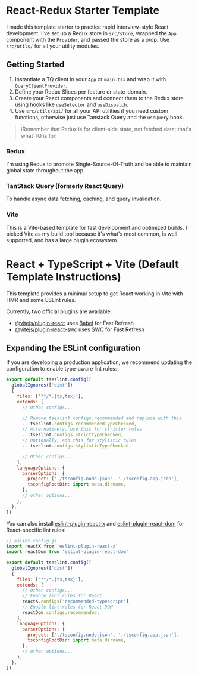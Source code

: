 # React-Redux Starter Template
I made this template starter to practice rapid interview-style React development.
I've set up a Redux store in `src/store`, wrapped the `App` component with the `Provider`, and passed the store as a prop.
Use `src/utils/` for all your utility modules.
## Getting Started
1. Instantiate a TQ client in your `App` or `main.tsx` and wrap it with `QueryClientProvider`.
2. Define your Redux Slices per feature or state-domain.
3. Create your React components and connect them to the Redux store using hooks like `useSelector` and `useDispatch`.
4. Use `src/utils/api/` for all your API utilities if you need custom functions, otherwise just use Tanstack Query and the `useQuery` hook.

> ℹ️Remember that Redux is for client-side state, not fetched data; that's what TQ is for! 


### Redux
I'm using Redux to promote Single-Source-Of-Truth and be able to maintain global state throughout the app.
### TanStack Query (formerly React Query)
To handle async data fetching, caching, and query invalidation.
### Vite
This is a Vite-based template for fast development and optimized builds. I picked Vite as my build tool because it's what's most common, is well supported, and has a large plugin ecosystem.



# React + TypeScript + Vite (Default Template Instructions)

This template provides a minimal setup to get React working in Vite with HMR and some ESLint rules.

Currently, two official plugins are available:

- [@vitejs/plugin-react](https://github.com/vitejs/vite-plugin-react/blob/main/packages/plugin-react) uses [Babel](https://babeljs.io/) for Fast Refresh
- [@vitejs/plugin-react-swc](https://github.com/vitejs/vite-plugin-react/blob/main/packages/plugin-react-swc) uses [SWC](https://swc.rs/) for Fast Refresh

## Expanding the ESLint configuration

If you are developing a production application, we recommend updating the configuration to enable type-aware lint rules:

```js
export default tseslint.config([
  globalIgnores(['dist']),
  {
    files: ['**/*.{ts,tsx}'],
    extends: [
      // Other configs...

      // Remove tseslint.configs.recommended and replace with this
      ...tseslint.configs.recommendedTypeChecked,
      // Alternatively, use this for stricter rules
      ...tseslint.configs.strictTypeChecked,
      // Optionally, add this for stylistic rules
      ...tseslint.configs.stylisticTypeChecked,

      // Other configs...
    ],
    languageOptions: {
      parserOptions: {
        project: ['./tsconfig.node.json', './tsconfig.app.json'],
        tsconfigRootDir: import.meta.dirname,
      },
      // other options...
    },
  },
])
```

You can also install [eslint-plugin-react-x](https://github.com/Rel1cx/eslint-react/tree/main/packages/plugins/eslint-plugin-react-x) and [eslint-plugin-react-dom](https://github.com/Rel1cx/eslint-react/tree/main/packages/plugins/eslint-plugin-react-dom) for React-specific lint rules:

```js
// eslint.config.js
import reactX from 'eslint-plugin-react-x'
import reactDom from 'eslint-plugin-react-dom'

export default tseslint.config([
  globalIgnores(['dist']),
  {
    files: ['**/*.{ts,tsx}'],
    extends: [
      // Other configs...
      // Enable lint rules for React
      reactX.configs['recommended-typescript'],
      // Enable lint rules for React DOM
      reactDom.configs.recommended,
    ],
    languageOptions: {
      parserOptions: {
        project: ['./tsconfig.node.json', './tsconfig.app.json'],
        tsconfigRootDir: import.meta.dirname,
      },
      // other options...
    },
  },
])
```
